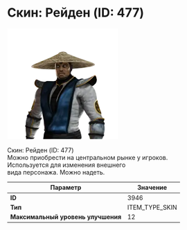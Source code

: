 # Скин: Рейден (ID: 477)

![Item Image](../img/3946.webp?raw=true)

Скин: Рейден (ID: 477)<br>Можно приобрести на центральном рынке у игроков.<br>Используется для изменения внешнего<br>вида персонажа. Можно надеть.


| Параметр | Значение |
|----------|----------|
| **ID** | 3946 |
| **Тип** | ITEM_TYPE_SKIN |
| **Максимальный уровень улучшения** | 12 |

